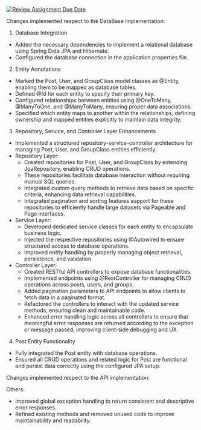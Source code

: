 [![Review Assignment Due Date](https://classroom.github.com/assets/deadline-readme-button-22041afd0340ce965d47ae6ef1cefeee28c7c493a6346c4f15d667ab976d596c.svg)](https://classroom.github.com/a/Jd7ILUgB)

Changes implemented respect to the DataBase implementation:
1. Database Integration
- Added the necessary dependencies to implement a relational database using Spring Data JPA and Hibernate.
- Configured the database connection in the application properties file.

2. Entity Annotations
- Marked the Post, User, and GroupClass model classes as @Entity, enabling them to be mapped as database tables.
- Defined @Id for each entity to specify their primary key.
- Configured relationships between entities using @OneToMany, @ManyToOne, and @ManyToMany, ensuring proper data associations.
- Specified which entity maps to another within the relationships, defining ownership and mapped entities explicitly to maintain data integrity.

3. Repository, Service, and Controller Layer Enhancements 
- Implemented a structured repository-service-controller architecture for managing Post, User, and GroupClass entities efficiently.
- Repository Layer:
  - Created repositories for Post, User, and GroupClass by extending JpaRepository, enabling CRUD operations.
  - These repositories facilitate database interaction without requiring manual SQL queries.
  - Integrated custom query methods to retrieve data based on specific criteria, enhancing data retrieval capabilities.
  - Integrated pagination and sorting features support for these repositories to efficiently handle large datasets via Pageable and Page interfaces.
- Service Layer:
  - Developed dedicated service classes for each entity to encapsulate business logic.
  - Injected the respective repositories using @Autowired to ensure structured access to database operations.
  - Improved entity handling by properly managing object retrieval, persistence, and validation.
- Controller Layer:
  - Created RESTful API controllers to expose database functionalities.
  - Implemented endpoints using @RestController for managing CRUD operations across posts, users, and groups.
  - Added pagination parameters to API endpoints to allow clients to fetch data in a paginated format.
  - Refactored the controllers to interact with the updated service methods, ensuring clean and maintainable code.
  - Enhanced error handling logic across all controllers to ensure that meaningful error responses are returned according to the exception or message passed, improving client-side debugging and UX.

4. Post Entity Functionality
- Fully integrated the Post entity with database operations.
- Ensured all CRUD operations and related logic for Post are functional and persist data correctly using the configured JPA setup.


Changes implemented respect to the API implementation:

Others:
- Improved global exception handling to return consistent and descriptive error responses.
- Refined existing methods and removed unused code to improve maintainability and readability.





